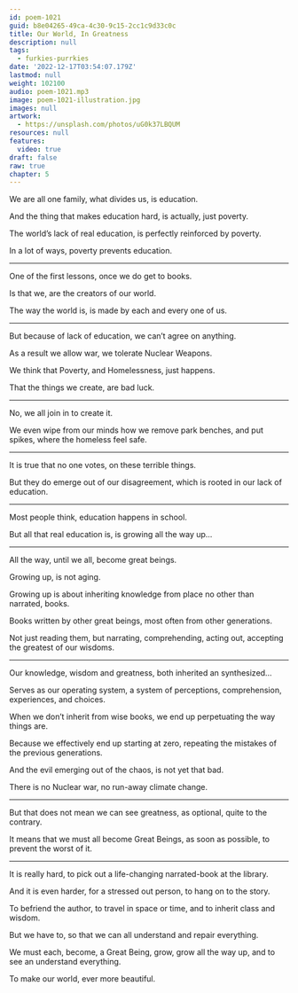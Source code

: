 ```yaml
---
id: poem-1021
guid: b8e04265-49ca-4c30-9c15-2cc1c9d33c0c
title: Our World, In Greatness
description: null
tags:
  - furkies-purrkies
date: '2022-12-17T03:54:07.179Z'
lastmod: null
weight: 102100
audio: poem-1021.mp3
image: poem-1021-illustration.jpg
images: null
artwork:
  - https://unsplash.com/photos/uG0k37LBQUM
resources: null
features:
  video: true
draft: false
raw: true
chapter: 5
---
```


We are all one family,
what divides us, is education.

And the thing that makes education hard,
is actually, just poverty.

The world’s lack of real education,
is perfectly reinforced by poverty.

In a lot of ways,
poverty prevents education.

---

One of the first lessons,
once we do get to books.

Is that we,
are the creators of our world.

The way the world is,
is made by each and every one of us.

---

But because of lack of education,
we can’t agree on anything.

As a result we allow war,
we tolerate Nuclear Weapons.

We think that Poverty,
and Homelessness, just happens.

That the things we create,
are bad luck.

---

No,
we all join in to create it.

We even wipe from our minds how we remove park benches,
and put spikes, where the homeless feel safe.

---

It is true that no one votes,
on these terrible things.

But they do emerge out of our disagreement,
which is rooted in our lack of education.

---

Most people think,
education happens in school.

But all that real education is,
is growing all the way up…

---

All the way, until we all,
become great beings.

Growing up,
is not aging.

Growing up is about inheriting knowledge
from place no other than narrated, books.

Books written by other great beings,
most often from other generations.

Not just reading them, but narrating,
comprehending, acting out, accepting the greatest of our wisdoms.


---

Our knowledge, wisdom and greatness,
both inherited an synthesized…

Serves as our operating system,
a system of perceptions, comprehension, experiences, and choices.

When we don’t inherit from wise books,
we end up perpetuating the way things are.

Because we effectively end up starting at zero,
repeating the mistakes of the previous generations.

And the evil emerging out of the chaos,
is not yet that bad.

There is no Nuclear war,
no run-away climate change.

---

But that does not mean we can see greatness,
as optional, quite to the contrary.

It means that we must all become Great Beings,
as soon as possible, to prevent the worst of it.

---

It is really hard,
to pick out a life-changing narrated-book at the library.

And it is even harder, for a stressed out person,
to hang on to the story.

To befriend the author,
to travel in space or time, and to inherit class and wisdom.

But we have to,
so that we can all understand and repair everything.

We must each, become, a Great Being,
grow, grow all the way up, and to see an understand everything.

To make our world,
ever more beautiful.
